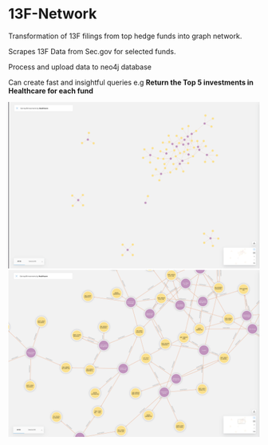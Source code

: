 # 13F-Network
Transformation of 13F filings from top hedge funds into graph network. 

Scrapes 13F Data from Sec.gov for selected funds.  

Process and upload data to neo4j database

Can create fast and insightful queries e.g **Return the Top 5 investments in Healthcare for each fund**

![alt text](https://github.com/DL4L/13F-Network/blob/main/assets/Screenshot%202021-01-18%20at%2011.22.07.png)
![alt text](https://github.com/DL4L/13F-Network/blob/main/assets/Screenshot%202021-01-18%20at%2011.22.22.png)

